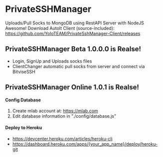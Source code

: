 # PrivateSSHManager

Uploads/Pull Socks to MongoDB using RestAPI Server with NodeJS Awesome!
Download AutoIt Client (source-included): https://github.com/YoloTEAM/PrivateSshManager-Client/releases

## PrivateSSHManager Beta 1.0.0.0 is Realse!

+ Login, SignUp and Uploads socks files
+ ClientChanger automatic pull socks from server and connect via BitviseSSH

## PrivateSSHManager Online 1.0.1 is Realse!

#### Config Database
1. Create mlab account at: https://mlab.com
2. Edit database information in "./config/database.js"

#### Deploy to Heroku
+ https://devcenter.heroku.com/articles/heroku-cli
+ https://dashboard.heroku.com/apps/{your_app_name}/deploy/heroku-git
